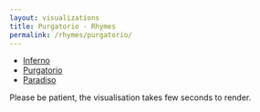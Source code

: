```yaml
---
layout: visualizations
title: Purgatorio - Rhymes
permalink: /rhymes/purgatorio/
---
```


<ul class="submenu">
  <li><a href="../inferno/">Inferno</a></li>
  <li><a href="#" class="active">Purgatorio</a></li>
  <li><a href="../paradiso/">Paradiso</a></li>
</ul>

Please be patient, the visualisation takes few seconds to render.

<div class="loading"></div>

<div class="collapsible">
  <svg width="1080" height="47300" id="stacked_pur"></svg>
</div>